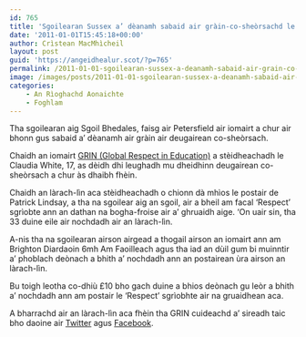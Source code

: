 ```yaml
---
id: 765
title: 'Sgoilearan Sussex a’ dèanamh sabaid air gràin-co-sheòrsachd le iomairt GRIN'
date: '2011-01-01T15:45:18+00:00'
author: Crìstean MacMhìcheil
layout: post
guid: 'https://angeidhealur.scot/?p=765'
permalink: /2011-01-01-sgoilearan-sussex-a-deanamh-sabaid-air-grain-co-sheorsachd-le-iomairt-grin/
image: /images/posts/2011-01-01-sgoilearan-sussex-a-deanamh-sabaid-air-grain-co-sheorsachd-le-iomairt-grin.webp
categories:
    - An Rìoghachd Aonaichte
    - Foghlam
---
```


Tha sgoilearan aig Sgoil Bhedales, faisg air Petersfield air iomairt a chur air bhonn gus sabaid a’ dèanamh air gràin air deugairean co-sheòrsach.

Chaidh an iomairt [GRIN (Global Respect in Education)](http://grincampaign.com/ "Làrach-lìn aig Iomairt GRIN") a stèidheachadh le Claudia White, 17, as dèidh dhi leughadh mu dheidhinn deugairean co-sheòrsach a chur às dhaibh fhèin.

Chaidh an làrach-lìn aca stèidheachadh o chionn dà mhìos le postair de Patrick Lindsay, a tha na sgoilear aig an sgoil, air a bheil am facal ‘Respect’ sgrìobte ann an dathan na bogha-froise air a’ ghruaidh aige. ‘On uair sin, tha 33 duine eile air nochdadh air an làrach-lìn.

A-nis tha na sgoilearan airson airgead a thogail airson an iomairt ann am Brighton Diardaoin 6mh Am Faoilleach agus tha iad an dùil gum bi muinntir a’ phoblach deònach a bhith a’ nochdadh ann an postairean ùra airson an làrach-lìn.

Bu toigh leotha co-dhiù £10 bho gach duine a bhios deònach gu leòr a bhith a’ nochdadh ann am postair le ‘Respect’ sgrìobhte air na gruaidhean aca.

A bharrachd air an làrach-lìn aca fhèin tha GRIN cuideachd a’ sireadh taic bho daoine air [Twitter](http://twitter.com/GRINCampaign "Iomairt GRIN air Twitter") agus [Facebook](http://www.facebook.com/pages/GRIN-Campaign/145064455545414 "Iomairt GRIN air Facebook").
